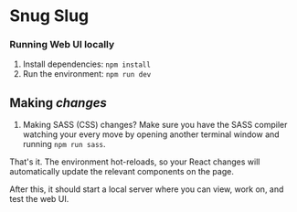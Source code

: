 # Snug Slug

### Running Web UI locally

1. Install dependencies: `npm install`
2. Run the environment: `npm run dev`

## Making *changes*
1. Making SASS (CSS) changes? Make sure you have the SASS compiler watching your every move by opening another terminal window and running `npm run sass`.

That's it. The environment hot-reloads, so your React changes will automatically update the relevant components on the page.

After this, it should start a local server where you can view, work on, and test the web UI.

